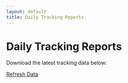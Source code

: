 ```yaml
---
layout: default
title: Daily Tracking Reports
---
```


# Daily Tracking Reports

Download the latest tracking data below:

<!-- TRACKING_DATA_LINKS -->

<a href="#" id="refresh-link">Refresh Data</a>
<p id="status-message"></p>

<script>
  document.getElementById("refresh-link").addEventListener("click", async (event) => {
    event.preventDefault(); // Prevent the link from navigating away

    const statusMessage = document.getElementById("status-message");
    statusMessage.textContent = "Refreshing data...";

    try {
      const response = await fetch("https://api.github.com/repos/dollysods/labelbox-tracking/dispatches", {
        method: "POST",
        headers: {
          "Accept": "application/vnd.github.v3+json"
        },
        body: JSON.stringify({
          event_type: "trigger-refresh" // Matches the event type in the workflow
        }),
      });

      if (response.ok) {
        statusMessage.textContent = "Workflow triggered successfully!";
      } else {
        statusMessage.textContent = `Failed to trigger workflow: ${response.statusText}`;
      }
    } catch (error) {
      statusMessage.textContent = `Error: ${error.message}`;
    }
  });
</script>
